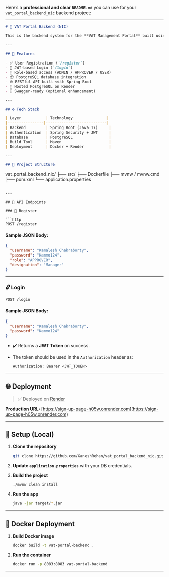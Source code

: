 Here’s a **professional and clear `README.md`** you can use for your `vat_portal_backend_nic` backend project:

---

```markdown
# 🚀 VAT Portal Backend (NIC)

This is the backend system for the **VAT Management Portal** built using **Spring Boot** and **PostgreSQL**, secured with **JWT Authentication**. This service is intended to support user registration, login, and role-based authorization.

---

## 📌 Features

- ✅ User Registration (`/register`)
- 🔐 JWT-based Login (`/login`)
- 👤 Role-based access (ADMIN / APPROVER / USER)
- 📦 PostgreSQL database integration
- 🌐 RESTful API built with Spring Boot
- 🐘 Hosted PostgreSQL on Render
- 📄 Swagger-ready (optional enhancement)

---

## ⚙️ Tech Stack

| Layer           | Technology               |
|----------------|---------------------------|
| Backend         | Spring Boot (Java 17)     |
| Authentication  | Spring Security + JWT     |
| Database        | PostgreSQL                |
| Build Tool      | Maven                     |
| Deployment      | Docker + Render           |

---

## 📂 Project Structure

```

vat\_portal\_backend\_nic/
├── src/
├── Dockerfile
├── mvnw / mvnw\.cmd
├── pom.xml
└── application.properties

````

---

## 🔐 API Endpoints

### 📝 Register

```http
POST /register
````

#### Sample JSON Body:

```json
{
  "username": "Kamalesh Chakraborty",
  "password": "Kammo124",
  "role": "APPROVER",
  "designation": "Manager"
}
```

---

### 🔓 Login

```http
POST /login
```

#### Sample JSON Body:

```json
{
  "username": "Kamalesh Chakraborty",
  "password": "Kammo124"
}
```

* ✔️ Returns a **JWT Token** on success.
* The token should be used in the `Authorization` header as:

  ```
  Authorization: Bearer <JWT_TOKEN>
  ```

---

## 🌐 Deployment

> ✅ Deployed on [Render](https://render.com/)

**Production URL:**
[https://sign-up-page-h05w.onrender.com](https://sign-up-page-h05w.onrender.com)

---

## 🔧 Setup (Local)

1. **Clone the repository**

   ```bash
   git clone https://github.com/GaneshRehan/vat_portal_backend_nic.git
   ```

2. **Update `application.properties`** with your DB credentials.

3. **Build the project**

   ```bash
   ./mvnw clean install
   ```

4. **Run the app**

   ```bash
   java -jar target/*.jar
   ```

---

## 🐳 Docker Deployment

1. **Build Docker image**

   ```bash
   docker build -t vat-portal-backend .
   ```

2. **Run the container**

   ```bash
   docker run -p 8083:8083 vat-portal-backend
   ```

---


